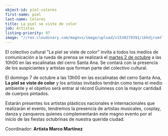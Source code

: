 ```yaml
---
object-id: piel-colores
first-name: piel
last-name: Colores
title: La piel se viste de color
job: Artistas
listing-priority: 97
image: "//res.cloudinary.com/magnvs/image/upload/v1538279391/ibhdjrxmtla1ejmqhfdr.jpg"
---
```

El colectivo cultural "La piel se viste de color" invita a todos los medios de comunicación a la rueda de prensa se realizará el <u>martes 2 de octubre</u> a las 10h00 en las escalinatas del cerro Santa Ana.
Se contará con la presencia de los auspiciantes y artistas que forman parte del colectivo cultural.

El domingo 7 de octubre a las 13h00 en las escalinatas del cerro Santa Ana, **La piel se viste de color** y los artistas invitados tendrán como tema el medio ambiente y el objetivo será entrar al récord Guinness con la mayor cantidad de cuerpos pintados.

Estarán presentes los artistas plásticos nacionales e internacionales que realizarán el evento, tendremos la presencia de artistas musicales, cosplay, danza y zanqueros quienes complementarán este magno evento por el inicio de las fiestas octubrinas de nuestra querida ciudad.

Coordinador: **Artista Marco Martínez**
